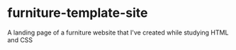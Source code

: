 # furniture-template-site

A landing page of a furniture website that I've created while studying HTML and CSS
